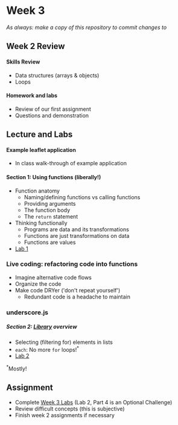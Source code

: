 # Week 3

*As always: make a copy of this repository to commit changes to*

## Week 2 Review

#### Skills Review
* Data structures (arrays & objects)
* Loops

#### Homework and labs
* Review of our first assignment
* Questions and demonstration

## Lecture and Labs

#### Example leaflet application
* In class walk-through of example application

#### Section 1: Using functions (liberally!)
* Function anatomy
  - Naming/defining functions vs calling functions
  - Providing arguments
  - The function body
  - The `return` statement
* Thinking functionally
  - Programs are data and its transformations
  - Functions are just transformations on data
  - Functions are values
* [Lab 1](lab/lab1/)


### Live coding: refactoring code into functions
* Imagine alternative code flows
* Organize the code
* Make code DRYer ('don't repeat yourself')
    - Redundant code is a headache to maintain


### underscore.js

##### Section 2: [Library](http://underscorejs.org/) overview
* Selecting (filtering for) elements in lists
* `each`: No more `for` loops!<sup>\*</sup>
* [Lab 2](lab/lab2/)

<sup>\*</sup>Mostly!

## Assignment
* Complete [Week 3 Labs](lab) (Lab 2, Part 4 is an Optional Challenge)
* Review difficult concepts (this is subjective)
* Finish week 2 assignments if necessary
